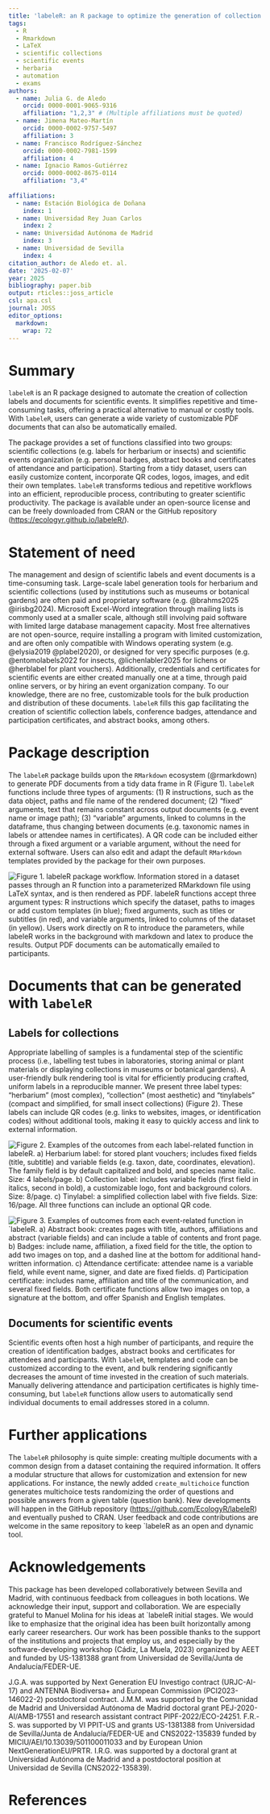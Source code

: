 ```yaml
---
title: 'labeleR: an R package to optimize the generation of collection labels and scientific documents'
tags:
  - R
  - Rmarkdown
  - LaTeX
  - scientific collections
  - scientific events
  - herbaria
  - automation
  - exams
authors:
  - name: Julia G. de Aledo
    orcid: 0000-0001-9065-9316
    affiliation: "1,2,3" # (Multiple affiliations must be quoted)
  - name: Jimena Mateo-Martín
    orcid: 0000-0002-9757-5497
    affiliation: 3
  - name: Francisco Rodríguez-Sánchez
    orcid: 0000-0002-7981-1599
    affiliation: 4
  - name: Ignacio Ramos-Gutiérrez
    orcid: 0000-0002-8675-0114
    affiliation: "3,4"
  
affiliations:
  - name: Estación Biológica de Doñana
    index: 1
  - name: Universidad Rey Juan Carlos
    index: 2
  - name: Universidad Autónoma de Madrid
    index: 3
  - name: Universidad de Sevilla
    index: 4
citation_author: de Aledo et. al.
date: '2025-02-07'
year: 2025
bibliography: paper.bib
output: rticles::joss_article
csl: apa.csl
journal: JOSS
editor_options: 
  markdown: 
    wrap: 72
---
```


# Summary

`labeleR` is an R package designed to automate the creation of collection labels and documents for scientific events. It simplifies repetitive and time-consuming tasks, offering a practical alternative to manual or costly tools. With `labeleR`, users can generate a wide variety of customizable PDF documents that can also be automatically emailed.

The package provides a set of functions classified into two groups: scientific collections (e.g. labels for herbarium or insects) and scientific events organization (e.g. personal badges, abstract books and certificates of attendance and participation). Starting from a tidy dataset, users can easily customize content, incorporate QR codes, logos, images, and edit their own templates. `labeleR` transforms tedious and repetitive workflows into an efficient, reproducible process, contributing to greater scientific productivity. The package is available under an open-source license and can be freely downloaded from CRAN or the GitHub repository (https://ecologyr.github.io/labeleR/).

# Statement of need

The management and design of scientific labels and event documents is a time-consuming task. Large-scale label generation tools for herbarium and scientific collections (used by institutions such as museums or botanical gardens) are often paid and proprietary software (e.g. @brahms2025 @irisbg2024). Microsoft Excel-Word integration through mailing lists is commonly used at a smaller scale, although still involving paid software with limited large database management capacity. Most free alternatives are not open-source, require installing a program with limited customization, and are often only compatible with Windows operating system (e.g. @elysia2019 @plabel2020), or designed for very specific purposes (e.g. @entomolabels2022 for insects, @lichenlabler2025 for lichens or @herblabel for plant vouchers). Additionally, credentials and certificates for scientific events are either created manually one at a time, through paid online servers, or by hiring an event organization company. To our knowledge, there are no free, customizable tools for the bulk production and distribution of these documents. `labeleR` fills this gap facilitating the creation of scientific collection labels, conference badges, attendance and participation certificates, and abstract books, among others. 






# Package description

The `labeleR` package builds upon the `RMarkdown` ecosystem (@rmarkdown) to generate PDF documents from a tidy data frame in R (Figure 1). `labeleR` functions include three types of arguments: (1) R instructions, such as the data object, paths and file name of the rendered document; (2) “fixed” arguments, text that remains constant across output documents (e.g. event name or image path); (3) “variable” arguments, linked to columns in the dataframe, thus changing between documents (e.g. taxonomic names in labels or attendee names in certificates). A QR code can be included either through a fixed argument or a variable argument, without the need for external software. Users can also edit and adapt the default `RMarkdown` templates provided by the package for their own purposes.



![Figure 1. `labeleR` package workflow. Information stored in a dataset passes through an R function into a parameterized `RMarkdown` file using LaTeX syntax, and is then rendered as PDF. `labeleR` functions accept three argument types: R instructions which specify the dataset, paths to images or add custom templates (in blue); fixed arguments, such as titles or subtitles (in red), and variable arguments, linked to columns of the dataset (in yellow). Users work directly on R to introduce the parameters, while `labeleR` works in the background with markdown and latex to produce the results. Output PDF documents can be automatically emailed to participants.](figures/Fig1.png)

# Documents that can be generated with `labeleR`

## Labels for collections

Appropriate labelling of samples is a fundamental step of the scientific process (i.e., labelling test tubes in laboratories, storing animal or plant materials or displaying collections in museums or botanical gardens). A user-friendly bulk rendering tool is vital for efficiently producing crafted, uniform labels in a reproducible manner. We present three label types: “herbarium” (most complex), “collection” (most aesthetic) and “tinylabels” (compact and simplified, for small insect collections) (Figure 2). These labels can include QR codes (e.g. links to websites, images, or identification codes) without additional tools, making it easy to quickly access and link to external information.


![Figure 2. Examples of the outcomes from each label-related function in `labeleR`. a) Herbarium label: for stored plant vouchers; includes fixed fields (title, subtitle) and variable fields (e.g. taxon, date, coordinates, elevation). The family field is by default capitalized and bold, and species name italic. Size: 4 labels/page. b) Collection label: includes variable fields (first field in italics, second in bold), a customizable logo, font and background colors. Size: 8/page. c) Tinylabel: a simplified collection label with five fields. Size: 16/page. All three functions can include an optional QR code.](figures/Fig2.png)

![Figure 3. Examples of outcomes from each event-related function in `labeleR. a) Abstract book: creates pages with title, authors, affiliations and abstract (variable fields) and can include a table of contents and front page. b) Badges: include name, affiliation, a fixed field for the title, the option to add two images on top, and a dashed line at the bottom for additional hand-written information. c) Attendance certificate: attendee name is a variable field, while event name, signer, and date are fixed fields. d) Participation certificate: includes name, affiliation and title of the communication, and several fixed fields. Both certificate functions allow two images on top, a signature at the bottom, and offer Spanish and English templates.](figures/Fig3.png)

## Documents for scientific events

Scientific events often host a high number of participants, and require the creation of identification badges, abstract books and certificates for attendees and participants. With `labeleR`, templates and code can be customized according to the event, and bulk rendering significantly decreases the amount of time invested in the creation of such materials. Manually delivering attendance and participation certificates is highly time-consuming, but `labeleR` functions allow users to automatically send individual documents to email addresses stored in a column.



# Further applications 

The `labeleR` philosophy is quite simple: creating multiple documents with a common design from a dataset containing the required information. It offers a modular structure that allows for customization and extension for new applications. For instance, the newly added `create_multichoice` function generates multichoice tests randomizing the order of questions and possible answers from a given table (question bank). New developments will happen in the GitHub repository (https://github.com/EcologyR/labeleR) and eventually pushed to CRAN. User feedback and code contributions are welcome in the same repository to keep `labeleR as an open and dynamic tool.


# Acknowledgements

This package has been developed collaboratively between Sevilla and Madrid, with continuous feedback from colleagues in both locations. We acknowledge their input, support and collaboration. We are especially grateful to Manuel Molina for his ideas at `labeleR initial stages. We would like to emphasize that the original idea has been built horizontally among early career researchers. Our work has been possible thanks to the support of the institutions and projects that employ us, and especially by the software-developing workshop (Cádiz, La Muela, 2023) organized by  AEET and funded by US-1381388 grant from Universidad de Sevilla/Junta de Andalucía/FEDER-UE.

J.G.A. was supported by Next Generation EU Investigo contract (URJC-AI-17) and ANTENNA Biodiversa+ and European Commission (PCI2023-146022-2) postdoctoral contract. J.M.M. was supported by the Comunidad de Madrid and Universidad Autónoma de Madrid doctoral grant PEJ-2020-AI/AMB-17551 and research assistant contract PIPF-2022/ECO-24251. F.R.-S. was supported by VI PPIT-US and grants US-1381388 from Universidad de Sevilla/Junta de Andalucía/FEDER-UE and CNS2022-135839 funded by MICIU/AEI/10.13039/501100011033 and by European Union NextGenerationEU/PRTR. I.R.G. was supported by a doctoral  grant at Universidad Autónoma de Madrid and a postdoctoral position at Universidad de Sevilla (CNS2022-135839).

# References

